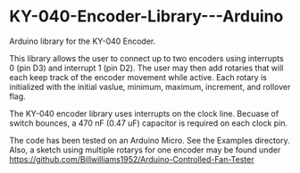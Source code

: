# KY-040-Encoder-Library---Arduino
Arduino library for the KY-040 Encoder. 

This library allows the user to connect up to two encoders using interrupts 0 (pin D3) and interrupt 1 (pin D2). The user may then add rotaries that will each keep track of the encoder movement while active. Each rotary is initialized with the initial vaslue, minimum, maximum, increment, and rollover flag.  

The KY-040 encoder library uses interrupts on the clock line.  Becuase of switch bounces, a 470 nF (0.47 uF) capacitor is required on each clock pin.

The code has been tested on an Arduino Micro. See the Examples directory.  Also, a sketch using multiple rotarys for one encoder may be found under https://github.com/Billwilliams1952/Arduino-Controlled-Fan-Tester 

